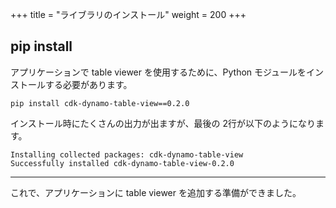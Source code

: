 +++
title = "ライブラリのインストール"
weight = 200
+++

## pip install

アプリケーションで table viewer を使用するために、Python モジュールをインストールする必要があります。

```
pip install cdk-dynamo-table-view==0.2.0
```

インストール時にたくさんの出力が出ますが、最後の 2行が以下のようになります。

```
Installing collected packages: cdk-dynamo-table-view
Successfully installed cdk-dynamo-table-view-0.2.0
```

----

これで、アプリケーションに table viewer を追加する準備ができました。
